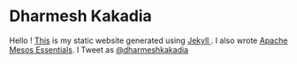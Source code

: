 # Dharmesh Kakadia

Hello ! [This](http://dharmeshkakadia.github.io) is my static website generated using [Jekyll ](https://jekyllrb.com/). I also wrote [Apache Mesos Essentials](http://www.amazon.in/Apache-Mesos-Essentials-Dharmesh-Kakadia/dp/1783288760). I Tweet as [@dharmeshkakadia](https://twitter.com/dharmeshkakadia)
